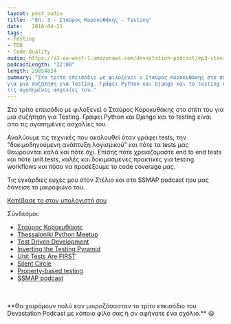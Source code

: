 ```yaml
---
layout: post_audio
title:  "Επ. 3 - Σταύρος Κοροκυθάκης - Testing"
date:   2016-04-21
tags:
- Testing
- TDD
- Code Quality
audio: https://s3-eu-west-1.amazonaws.com/devastation-podcast/ep3-stavros-testing.mp3
podcastLength: "32:00"
length: 29854824
summary: "Στο τρίτο επεισόδιο με φιλοξενεί ο Σταύρος Κοροκυθάκης στο σπίτι του
για μια συζήτηση για Testing. Γράφει Python και Django και το testing είναι απο
τις αγαπημένες ασχολίες του."
---
```

Στο τρίτο επεισόδιο με φιλοξενεί ο Σταύρος Κοροκυθάκης στο σπίτι του
για μια συζήτηση για Testing. Γράφει Python και Django και το testing είναι απο
τις αγαπημένες ασχολίες του.

Αναλύουμε τις τεχνικές που ακολουθεί όταν γράφει tests, την "δοκιμοδηγούμενη
ανάπτυξη λογισμικού" και πότε τα tests μας θεωρούνται καλά και πότε όχι. Επίσης
πότε χρειαζόμαστε end to end tests και πότε unit tests, καλές και δοκιμασμένες
πρακτικές για testing workflows και πόσο να προσέξουμε το code coverage μας.

Τις εγκάρδιες ευχές μου στον Στέλιο και στο SSMAP podcast που μας δάνεισε το
μικρόφωνο του.

<a href="https://s3-eu-west-1.amazonaws.com/devastation-podcast/ep3-stavros-testing.mp3" target="_blank">Κατέβασε το στον υπολογιστή σου</a>

Σύνδεσμοι:

* <a href="https://www.stavros.io/" target="_blank">Σταύρος Κοροκυθάκης</a>
* <a href="http://www.meetup.com/PyThess/" target="_blank">Thessaloniki Python Meetup</a>
* <a href="https://en.wikipedia.org/wiki/Test-driven_development" target="_blank">Test Driven Development</a>
* <a href="http://blogs.agilefaqs.com/2011/02/01/inverting-the-testing-pyramid/" target="_blank">Inverting the Testing Pyramid</a>
* <a href="https://pragprog.com/magazines/2012-01/unit-tests-are-first" target="_blank">Unit Tests Are FIRST</a>
* <a href="https://www.silentcircle.com/" target="_blank">Silent Circle</a>
* <a href="http://www.scalatest.org/user_guide/property_based_testing" target="_blank">Property-based testing</a>
* <a href="http://ssmap.tumblr.com" target="_blank">SSMAP podcast</a>

<br/>
<br/>
**Θα χαιρόμουν πολύ εαν μοιραζόσασταν το τρίτο επεισόδιο του Devastation Podcast με
κάποιο φίλο σας ή αν αφήνατε ένα σχόλιο.** 😃
